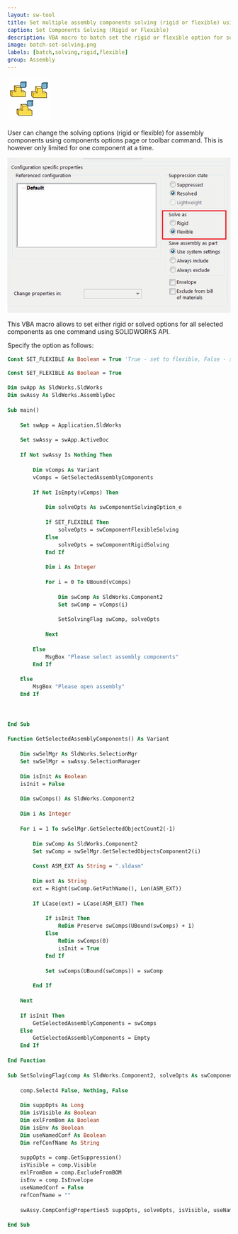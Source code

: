 ```yaml
---
layout: sw-tool
title: Set multiple assembly components solving (rigid or flexible) using SOLIDWORKS API
caption: Set Components Solving (Rigid or Flexible)
description: VBA macro to batch set the rigid or flexible option for selected components in the assembly using SOLIDWORKS API
image: batch-set-solving.png
labels: [batch,solving,rigid,flexible]
group: Assembly
---
```

![Setting the solving for multiple assembly components](batch-set-solving.png)

User can change the solving options (rigid or flexible) for assembly components using components options page or toolbar command. This is however only limited for one component at a time.

![Solving options for the components page](solving-options.png)

This VBA macro allows to set either rigid or solved options for all selected components as one command using SOLIDWORKS API.

Specify the option as follows:

~~~ vb
Const SET_FLEXIBLE As Boolean = True 'True - set to flexible, False - set to Rigid
~~~

~~~ vb
Const SET_FLEXIBLE As Boolean = True

Dim swApp As SldWorks.SldWorks
Dim swAssy As SldWorks.AssemblyDoc

Sub main()

    Set swApp = Application.SldWorks
    
    Set swAssy = swApp.ActiveDoc
    
    If Not swAssy Is Nothing Then
    
        Dim vComps As Variant
        vComps = GetSelectedAssemblyComponents
        
        If Not IsEmpty(vComps) Then
            
            Dim solveOpts As swComponentSolvingOption_e
            
            If SET_FLEXIBLE Then
                solveOpts = swComponentFlexibleSolving
            Else
                solveOpts = swComponentRigidSolving
            End If
            
            Dim i As Integer
            
            For i = 0 To UBound(vComps)
                
                Dim swComp As SldWorks.Component2
                Set swComp = vComps(i)
                
                SetSolvingFlag swComp, solveOpts
                
            Next
            
        Else
            MsgBox "Please select assembly components"
        End If
    
    Else
        MsgBox "Please open assembly"
    End If
    
    
    
End Sub

Function GetSelectedAssemblyComponents() As Variant
    
    Dim swSelMgr As SldWorks.SelectionMgr
    Set swSelMgr = swAssy.SelectionManager
    
    Dim isInit As Boolean
    isInit = False
    
    Dim swComps() As SldWorks.Component2
    
    Dim i As Integer
    
    For i = 1 To swSelMgr.GetSelectedObjectCount2(-1)
        
        Dim swComp As SldWorks.Component2
        Set swComp = swSelMgr.GetSelectedObjectsComponent2(i)
        
        Const ASM_EXT As String = ".sldasm"
        
        Dim ext As String
        ext = Right(swComp.GetPathName(), Len(ASM_EXT))
        
        If LCase(ext) = LCase(ASM_EXT) Then
            
            If isInit Then
                ReDim Preserve swComps(UBound(swComps) + 1)
            Else
                ReDim swComps(0)
                isInit = True
            End If
            
            Set swComps(UBound(swComps)) = swComp
            
        End If
        
    Next
    
    If isInit Then
        GetSelectedAssemblyComponents = swComps
    Else
        GetSelectedAssemblyComponents = Empty
    End If
    
End Function

Sub SetSolvingFlag(comp As SldWorks.Component2, solveOpts As swComponentSolvingOption_e)
    
    comp.Select4 False, Nothing, False
    
    Dim suppOpts As Long
    Dim isVisible As Boolean
    Dim exlFromBom As Boolean
    Dim isEnv As Boolean
    Dim useNamedConf As Boolean
    Dim refConfName As String
    
    suppOpts = comp.GetSuppression()
    isVisible = comp.Visible
    exlFromBom = comp.ExcludeFromBOM
    isEnv = comp.IsEnvelope
    useNamedConf = False
    refConfName = ""
    
    swAssy.CompConfigProperties5 suppOpts, solveOpts, isVisible, useNamedConf, refConfName, exlFromBom, isEnv
    
End Sub
~~~



